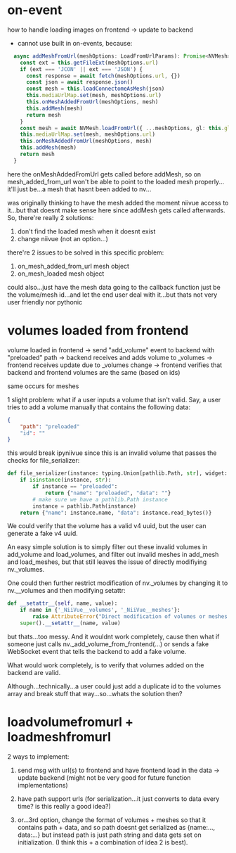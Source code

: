 # on-event
how to handle loading images on frontend -> update to backend
- cannot use built in on-events, because:
```ts
  async addMeshFromUrl(meshOptions: LoadFromUrlParams): Promise<NVMesh> {
    const ext = this.getFileExt(meshOptions.url)
    if (ext === 'JCON' || ext === 'JSON') {
      const response = await fetch(meshOptions.url, {})
      const json = await response.json()
      const mesh = this.loadConnectomeAsMesh(json)
      this.mediaUrlMap.set(mesh, meshOptions.url)
      this.onMeshAddedFromUrl(meshOptions, mesh)
      this.addMesh(mesh)
      return mesh
    }
    const mesh = await NVMesh.loadFromUrl({ ...meshOptions, gl: this.gl })
    this.mediaUrlMap.set(mesh, meshOptions.url)
    this.onMeshAddedFromUrl(meshOptions, mesh)
    this.addMesh(mesh)
    return mesh
  }
```
here the onMeshAddedFromUrl gets called before addMesh, so on mesh_added_from_url won't be able to point to the loaded mesh properly... it'll just be...a mesh that hasnt been added to nv...

was originally thinking to have the mesh added the moment niivue access to it...but that doesnt make sense here since addMesh gets called afterwards. So, there're really 2 solutions:
1. don't find the loaded mesh when it doesnt exist
2. change niivue (not an option...)

there're 2 issues to be solved in this specific problem:
1. on_mesh_added_from_url mesh object
2. on_mesh_loaded mesh object



could also...just have the mesh data going to the callback function just be the volume/mesh id...and let the end user deal with it...but thats not very user friendly nor pythonic

# volumes loaded from frontend
volume loaded in frontend -> send "add_volume" event to backend with "preloaded" path -> backend receives and adds volume to _volumes -> frontend receives update due to _volumes change -> frontend verifies that backend and frontend volumes are the same (based on ids)

same occurs for meshes

1 slight problem: what if a user inputs a volume that isn't valid. Say, a user tries to add a volume manually that contains the following data:
```json
{
    "path": "preloaded"
    "id": ""
}
```
this would break ipyniivue since this is an invalid volume that passes the checks for file_serializer:
```py
def file_serializer(instance: typing.Union[pathlib.Path, str], widget: object):
    if isinstance(instance, str):
        if instance == "preloaded":
            return {"name": "preloaded", "data": ""}
        # make sure we have a pathlib.Path instance
        instance = pathlib.Path(instance)
    return {"name": instance.name, "data": instance.read_bytes()}
```

We could verify that the volume has a valid v4 uuid, but the user can generate a fake v4 uuid.

An easy simple solution is to simply filter out these invalid volumes in add_volume and load_volumes, and filter out invalid meshes in add_mesh and load_meshes, but that still leaves the issue of directly modifiying nv._volumes. 

One could then further restrict modification of nv._volumes by changing it to nv.__volumes and then modifying setattr:
```py
def __setattr__(self, name, value):
    if name in {'_NiiVue__volumes', '_NiiVue__meshes'}:
        raise AttributeError("Direct modification of volumes or meshes is not allowed.")
    super().__setattr__(name, value)
```
but thats...too messy. And it wouldnt work completely, cause then what if someone just calls nv._add_volume_from_frontend(...) or sends a fake WebSocket event that tells the backend to add a fake volume.

What would work completely, is to verify that volumes added on the backend are valid.

Although...technically...a user could just add a duplicate id to the volumes array and break stuff that way...so...whats the solution then?

# loadvolumefromurl + loadmeshfromurl
2 ways to implement:
1. send msg with url(s) to frontend and have frontend load in the data -> update backend (might not be very good for future function implementations)
2. have path support urls (for serialization...it just converts to data every time? is this really a good idea?)

3. or...3rd option, change the format of volumes + meshes so that it contains path + data, and so path doesnt get serialized as {name:..., data:...} but instead path is just path string and data gets set on initialization. (I think this + a combination of idea 2 is best).
